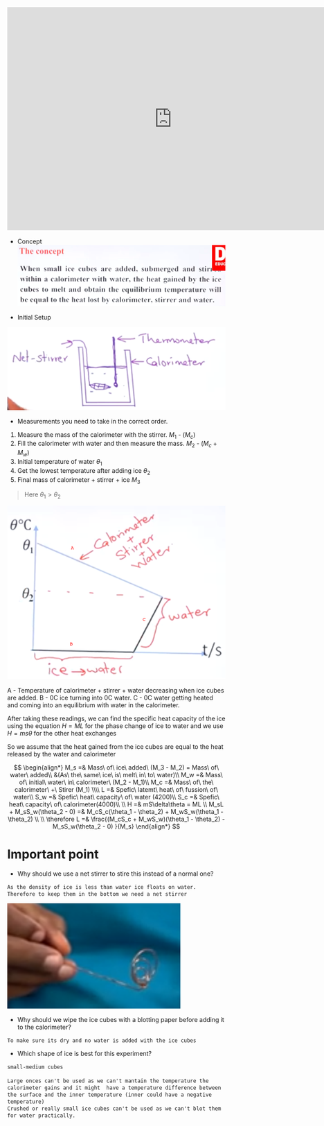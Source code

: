 <iframe width="760" height="515" src="https://www.youtube.com/embed/gczb7jo9sa0?si=JKK7_YnDGATP0bt2" title="YouTube video player" frameborder="0" allow="accelerometer; autoplay; clipboard-write; encrypted-media; gyroscope; picture-in-picture; web-share" referrerpolicy="strict-origin-when-cross-origin" allowfullscreen></iframe>

- Concept
![](../../assets/Images/Pasted%20image%2020240604203804.png)

- Initial Setup

 ![](../../assets/Images/Pasted%20image%2020240604211632.png)


- Measurements you need to take in the correct order.

1. Measure the mass of the calorimeter with the stirrer. $M_1$ - ($M_c$)
2. Fill the calorimeter with water and then measure the mass. $M_2$ - ($M_c +M_w$)
3. Initial temperature of water $\theta_1$
4. Get the lowest temperature after adding ice $\theta_2$
5. Final mass of calorimeter + stirrer + ice $M_3$

> Here $\theta_1 > \theta_2$

![](../../assets/Images/Pasted%20image%2020240604205619.png)

A - Temperature of calorimeter + stirrer + water decreasing when ice cubes are added.
B - 0C ice turning into 0C water.
C - 0C water getting heated and coming into an equilibrium with water in the calorimeter.

After taking these readings, we can find the specific heat capacity of the ice using the equation $H = ML$  for the phase change of ice to water and we use $H =ms\theta$ for the other heat exchanges

So we assume that the heat gained from the ice cubes are equal to the heat released by the water and calorimeter


$$
\begin{align*}
M_s =& Mass\ of\ ice\ added\ (M_3 - M_2) = Mass\ of\ water\ added\\
&(As\ the\ same\ ice\ is\ melt\ in\ to\ water)\\
M_w =& Mass\ of\ initial\ water\ in\ calorimeter\ (M_2 - M_1)\\
M_c =& Mass\ of\ the\ calorimeter\ +\ Stirer (M_1)
\\\\
L =& Spefic\ latemt\ heat\ of\ fussion\ of\ water\\
S_w =& Spefic\ heat\ capacity\ of\ water (4200)\\
S_c =& Spefic\ heat\ capacity\ of\ calorimeter(4000)\\
\\
H =& mS\delta\theta = ML \\
M_sL + M_sS_w(\theta_2 - 0) =& M_cS_c(\theta_1 - \theta_2) + M_wS_w(\theta_1 - \theta_2)
\\ \\
\therefore L =& \frac{(M_cS_c + M_wS_w)(\theta_1 - \theta_2) -M_sS_w(\theta_2 - 0) }{M_s}
\end{align*}
$$

 
# Important point

- Why should we use a net stirrer to stire this instead of a normal one?
```
As the density of ice is less than water ice floats on water. Therefore to keep them in the bottom we need a net stirrer
```

![](../../assets/Images/Pasted%20image%2020240604211249.png)

- Why should we wipe the ice cubes with a blotting paper before adding it to the calorimeter?
```
To make sure its dry and no water is added with the ice cubes
```

- Which shape of ice is best for this experiment?
```
small-medium cubes

Large onces can't be used as we can't mantain the temperature the calorimeter gains and it might  have a temperature difference between the surface and the inner temperature (inner could have a negative temperature)
Crushed or really small ice cubes can't be used as we can't blot them for water practically.
```